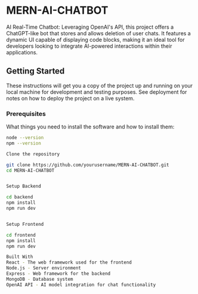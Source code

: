 # MERN-AI-CHATBOT

AI Real-Time Chatbot: Leveraging OpenAI's API, this project offers a ChatGPT-like bot that stores and allows deletion of user chats. It features a dynamic UI capable of displaying code blocks, making it an ideal tool for developers looking to integrate AI-powered interactions within their applications.

## Getting Started

These instructions will get you a copy of the project up and running on your local machine for development and testing purposes. See deployment for notes on how to deploy the project on a live system.

### Prerequisites

What things you need to install the software and how to install them:

```bash
node --version
npm --version

Clone the repository

git clone https://github.com/yourusername/MERN-AI-CHATBOT.git
cd MERN-AI-CHATBOT


Setup Backend

cd backend
npm install
npm run dev


Setup Frontend

cd frontend
npm install
npm run dev

Built With
React - The web framework used for the frontend
Node.js - Server environment
Express - Web framework for the backend
MongoDB - Database system
OpenAI API - AI model integration for chat functionality

